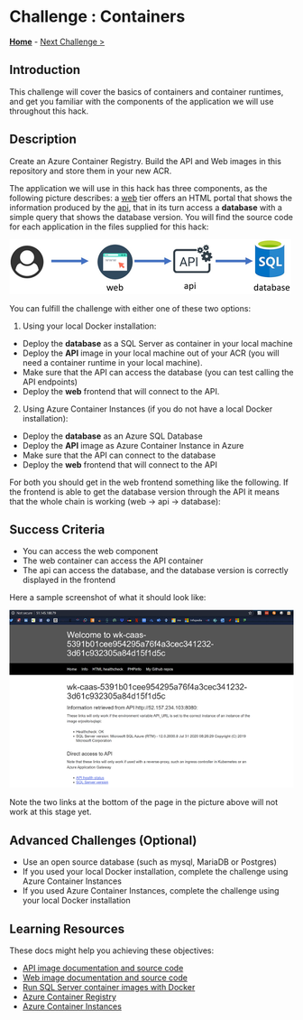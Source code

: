 # Challenge : Containers

**[Home](../README.md)** - [Next Challenge >](./02-aks_private.md)

## Introduction

This challenge will cover the basics of containers and container runtimes, and get you familiar with the components of the application we will use throughout this hack.

## Description

Create an Azure Container Registry. Build the API and Web images in this repository and store them in your new ACR.

The application we will use in this hack has three components, as the following picture describes: a [web](./Resources/web) tier offers an HTML portal that shows the information produced by the [api](./Resources/api), that in its turn access a **database** with a simple query that shows the database version. You will find the source code for each application in the files supplied for this hack:

![app architecture](./images/app_arch.png)

You can fulfill the challenge with either one of these two options:

1. Using your local Docker installation:
  - Deploy the **database** as a SQL Server as container in your local machine
  - Deploy the **API** image in your local machine out of your ACR (you will need a container runtime in your local machine).
  - Make sure that the API can access the database (you can test calling the API endpoints)
  - Deploy the **web** frontend that will connect to the API.
2. Using Azure Container Instances (if you do not have a local Docker installation):
  - Deploy the **database** as an Azure SQL Database
  - Deploy the **API** image as Azure Container Instance in Azure
  - Make sure that the API can connect to the database
  - Deploy the **web** frontend that will connect to the API

For both you should get in the web frontend something like the following. If the frontend is able to get the database version through the API it means that the whole chain is working (web -> api -> database):

## Success Criteria

- You can access the web component
- The web container can access the API container
- The api can access the database, and the database version is correctly displayed in the frontend

Here a sample screenshot of what it should look like:

![sample output](./images/aci_web.png)

Note the two links at the bottom of the page in the picture above will not work at this stage yet.

## Advanced Challenges (Optional)

- Use an open source database (such as mysql, MariaDB or Postgres)
- If you used your local Docker installation, complete the challenge using Azure Container Instances
- If you used Azure Container Instances, complete the challenge using your local Docker installation

## Learning Resources

These docs might help you achieving these objectives:

- [API image documentation and source code](./Resources/api/README.md)
- [Web image documentation and source code](./Resources/web/README.md)
- [Run SQL Server container images with Docker](https://docs.microsoft.com/sql/linux/quickstart-install-connect-docker)
- [Azure Container Registry](https://docs.microsoft.com/azure/container-registry/container-registry-intro)
- [Azure Container Instances](https://docs.microsoft.com/azure/container-instances/)
